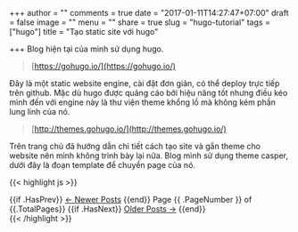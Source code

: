 +++
author = ""
comments = true
date = "2017-01-11T14:27:47+07:00"
draft = false
image = ""
menu = ""
share = true
slug = "hugo-tutorial"
tags = ["hugo"]
title = "Tạo static site với hugo"

+++
Blog hiện tại của mình sử dụng hugo.

> [https://gohugo.io/](https://gohugo.io/)

Đây là một static website engine, cài đặt đơn giản, có thể deploy trực tiếp trên github. Mặc dù hugo được quảng cáo bởi hiệu năng tốt nhưng điều kéo mình đến với engine này là thư viện theme khổng lồ mà không kém phần lung linh của nó.

> [http://themes.gohugo.io/](http://themes.gohugo.io/)

Trên trang chủ đã hướng dẫn chi tiết cách tạo site và gắn theme cho website nên mình không trình bày lại nữa.
Blog mình sử dụng theme casper, dưới đây là đoạn template để chuyển page của nó.

{{< highlight js >}}
<nav class="pagination" role="navigation">
	{{if .HasPrev}}
	    <a class="newer-posts" href="{{ "" | absURL -}}{{"page/"}}{{- add .PageNumber -1}}">&larr; Newer Posts</a>
	{{end}}
	<span class="page-number">Page {{ .PageNumber }} of {{.TotalPages}}</span>
	{{if .HasNext}}
	    <a class="older-posts" href="{{ "" | absURL -}}{{"page/"}}{{- add .PageNumber 1}}">Older Posts &rarr;</a>
	{{end}}
</nav>
{{< /highlight >}}



